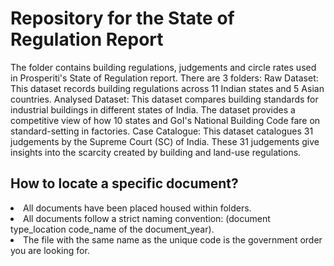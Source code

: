 # Repository for the State of Regulation Report
The folder contains building regulations, judgements and circle rates used in Prosperiti's State of Regulation report.
There are 3 folders:
Raw Dataset: This dataset records building regulations across 11 Indian states and 5 Asian countries.
Analysed Dataset: This dataset compares building standards for industrial buildings in different states of India. The dataset provides a competitive view of how 10 states and GoI's National Building Code fare on standard-setting in factories.
Case Catalogue: This dataset catalogues 31 judgements by the Supreme Court (SC) of India. These 31 judgements give insights into the scarcity created by building and land-use regulations.

## How to locate a specific document?
<li> All documents have been placed housed within folders. </li>
<li> All documents follow a strict naming convention: (document type_location code_name of the document_year). </li>
<li> The file with the same name as the unique code is the government order you are looking for. </li>
